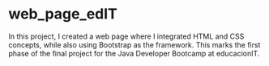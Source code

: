 # web_page_edIT
In this project, I created a web page where I integrated HTML and CSS concepts, while also using Bootstrap as the framework. This marks the first phase of the final project for the Java Developer Bootcamp at educacionIT.
